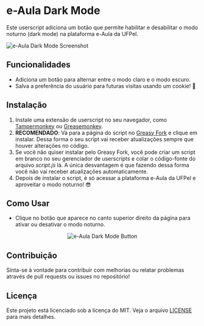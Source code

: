 # e-Aula Dark Mode

Este userscript adiciona um botão que permite habilitar e desabilitar o modo noturno (dark mode) na plataforma e-Aula da UFPel.

![e-Aula Dark Mode Screenshot](https://i.ibb.co/bHrTwCm/e-aula-ufpel-edu-br-my.png)

## Funcionalidades

- Adiciona um botão para alternar entre o modo claro e o modo escuro.
- Salva a preferência do usuário para futuras visitas usando um cookie! 🍪

## Instalação

1. Instale uma extensão de userscript no seu navegador, como [Tampermonkey](https://www.tampermonkey.net/) ou [Greasemonkey](https://www.greasespot.net/).
2. **RECOMENDADO**: Vá para a página do script no [Greasy Fork](https://greasyfork.org/en/scripts/520749-e-aula-dark-mode) e clique em instalar. Dessa forma o seu script vai receber atualizações sempre que houver alterações no código.
3. Se você não quiser instalar pelo Greasy Fork, você pode criar um script em branco no seu gerenciador de userscripts e colar o código-fonte do arquivo _script.js_ lá. A única desvantagem é que fazendo dessa forma você não vai receber atualizações automaticamente.
4. Depois de instalar o script, é só acessar a plataforma e-Aula da UFPel e aproveitar o modo noturno! 😎

## Como Usar

- Clique no botão que aparece no canto superior direito da página para ativar ou desativar o modo noturno.

<p align="center">
	<img src="https://i.ibb.co/9tTt3Pb/image.png" alt="e-Aula Dark Mode Button">
</p>

## Contribuição

Sinta-se à vontade para contribuir com melhorias ou relatar problemas através de pull requests ou issues no repositório!

## Licença

Este projeto está licenciado sob a licença do MIT. Veja o arquivo [LICENSE](LICENSE) para mais detalhes.
